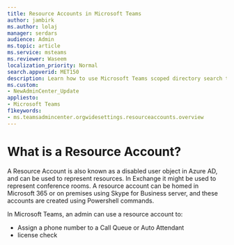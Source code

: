 ```yaml
---
title: Resource Accounts in Microsoft Teams
author: jambirk
ms.author: lolaj
manager: serdars
audience: Admin
ms.topic: article
ms.service: msteams
ms.reviewer: Waseem
localization_priority: Normal
search.appverid: MET150
description: Learn how to use Microsoft Teams scoped directory search to provide customized views of the directory.
ms.custom:
- NewAdminCenter_Update
appliesto: 
- Microsoft Teams
f1keywords:
- ms.teamsadmincenter.orgwidesettings.resourceaccounts.overview
---
```


# What is a Resource Account?

A Resource Account is also known as a disabled user object in Azure AD, and can be used to represent resources. In Exchange it might be used to represent conference rooms. A resource account can be homed in Microsoft 365 or on premises using Skype for Business server, and these accounts are created using Powershell commands.

In Microsoft Teams, an admin can use a resource account to:

- Assign a phone number to a  Call Queue or Auto Attendant
- license check
